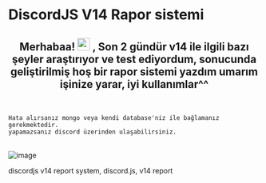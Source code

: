 # DiscordJS V14 Rapor sistemi
<h2 align="center">Merhabaa! <img src="https://media.giphy.com/media/hvRJCLFzcasrR4ia7z/giphy.gif" width="25px"> , Son 2 gündür v14 ile ilgili bazı şeyler araştırıyor ve test ediyordum, sonucunda geliştirilmiş hoş bir rapor sistemi yazdım umarım işinize yarar, iyi kullanımlar^^
  </h2>
<br>

`Hata alırsanız mongo veya kendi database'niz ile bağlamanız gerekmektedir.`<br>
`yapamazsanız discord üzerinden ulaşabilirsiniz.`<br>
<br>



![image](https://user-images.githubusercontent.com/110785720/183308524-e7c85871-7caa-459c-a79a-e311c5f8bf9d.png)









discordjs v14 report system, discord.js, v14 report
